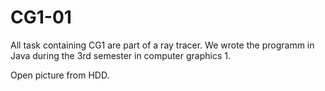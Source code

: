 CG1-01
======


All task containing CG1 are part of a ray tracer. We wrote the programm in Java during the 3rd semester in computer graphics 1.

Open picture from HDD.




